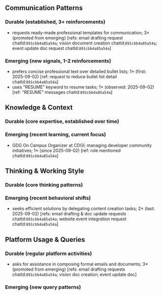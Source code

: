 ## Communication Patterns
### Durable (established, 3+ reinforcements)
- requests ready-made professional templates for communication; 3× (promoted from emerging) [refs: email drafting request chatId:`891cbb4a85a54a`; vision document creation chatId:`891cbb4a85a54a`; event update doc request chatId:`891cbb4a85a54a`]

### Emerging (new signals, 1-2 reinforcements)
- prefers concise professional text over detailed bullet lists; 1× (first: 2025-09-02) [ref: request to reduce bullet list detail chatId:`891cbb4a85a54a`]
- uses "RESUME" keyword to resume tasks; 1× (observed: 2025-09-02) [ref: "RESUME" messages chatId:`891cbb4a85a54a`]

## Knowledge & Context
### Durable (core expertise, established over time)

### Emerging (recent learning, current focus)
- GDG On Campus Organizer at CDGI; managing developer community initiatives; 1× (since 2025-09-02) [ref: role mentioned chatId:`891cbb4a85a54a`]

## Thinking & Working Style
### Durable (core thinking patterns)

### Emerging (recent behavioral shifts)
- seeks efficient solutions by delegating content creation tasks; 2× (last: 2025-09-02) [refs: email drafting & doc update requests chatId:`891cbb4a85a54a`; website event integration request chatId:`891cbb4a85a54a`]

## Platform Usage & Queries
### Durable (regular platform activities)
- asks for assistance in composing formal emails and documents; 3× (promoted from emerging) [refs: email drafting requests chatId:`891cbb4a85a54a`; vision doc creation; event update doc]

### Emerging (new query patterns)
